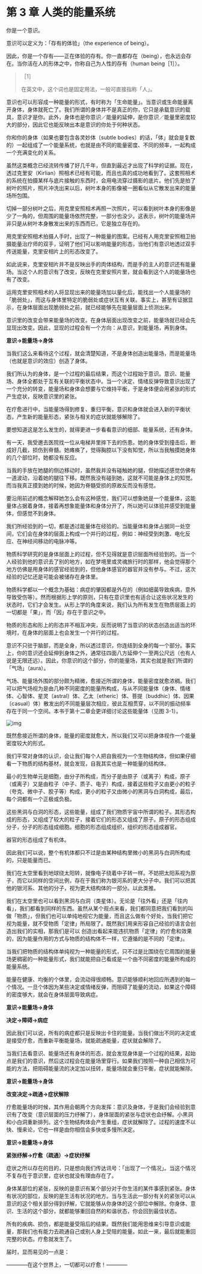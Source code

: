 # 第 3 章 人类的能量系统

你是一个意识。

意识可以定义为：「存有的体验」（the experience of being）。

因此，你是一个存有——正在体验的存有。你一直都存在（being），也永远会存在。当你活在人的形体之中，你称自己为人性的存有（human being［1］）。

> ［1］
>
> 在英文中，这个词也是固定用法，一般可直接指称「人」。

意识也可以形容成一种能量的形式，有时称为「生命能量」。当意识或生命能量离开身体，身体就死亡了。我们所谓的身体并不是真正的你，它只是承载意识的载具，意识才是你。此外，身体也是你意识／能量的延伸，是你意识／能量里密度较大的部分，因此它也能反映出本是意识的你处于何种状态。

你和你的身体（如果也要包含各灵妙体〔subtle bodies〕的话，「体」就会是复数的）一起组成了一个能量系统，也就是由不同的能量密度、不同的频率，一起构成一个充满变化的关系。

虽然这类概念已经流转传播了好几千年，但直到最近才出现了科学的证据。现在，透过克里安（Kirlian）照相术已经有可能，而且也真的成功地看到了。这套照相术的系统在拍摄某样与底片接触的东西时，会用电流穿过摄影的底片。他们先是拍了树叶的照片，照片冲洗出来以后，树叶本身的影像被一圈看似从它散发出来的能量场所包围。

切掉一部分树叶之后，用克里安照相术再照一次照片，可以看到树叶本身的影像是少了一角的，但周围的能量场依然完整，一部分也没少。这表示，树叶的能量场并非只是从树叶本身散发出来的东西而已，它是独立存在的。

用克里安照相术拍摄人手时，出现了一种能量的图案。已经有人用克里安照相卫拍摄能量治疗师的双手，证明了他们可以影响能量的形态，当他们有意识地透过双手传送能量，克里安相片上的形态改变了。

如此说来，克里安相片并不是反映出手的肉体结构，而是手的主人的意识还有能量场。当这个人的意识有了改变，反映在克里安照片里，就会看到这个人的能量场也有了改变。

运用克里安照相术的人将显现出来的能量场加以量化后，能找出一个人能量场的「脆弱处」，而这与身体里特定的脆弱处或症状互有关联。事实上，甚至有证据显示，在身体层面出现脆弱处之前，就已经能够先在能量层面上侦测出来。

意识里的改变会带来能量场的改变。在身体层面出现改变之前，能量场就已经会先显现出改变。因此，显现的过程会有一个方向：从意识，到能量场，再到身体。

**意识→能量场→身体**

当我们这么来看待这个过程，就会清楚知道，不是身体创造出能量场，而是能量场（也就是意识的效应）创造了身体。

我们所认为的身体，是一个过程的最后结果，而这个过程始于意识。意识、能量场、身体全都处于互有关联的平衡状态中。当一个决定、情绪反弹导致意识出现了一个充分的转变，能量场和身体会想要与它维持平衡，于是身体便会用紧张的形式产生症状，反映意识里的紧张。

在疗愈进行中，当能量场得到修复、重归平衡，意识和身体就会进入新的平衡状态，产生新的能量形态，紧张与相关的症状就能够解除了。

要想知道这是怎么发生的，就得更进一步看看意识的细部、能量系统，还有身体。

有一天，我受邀去医院找一位从电梯井里摔下去的伤患。她的身体受到撞击后，断成好几截，损伤到脊髓。她瘫痪了，觉得胸腔以下没有知觉，所以当我触摸她身体的几个部位时，她都没有反应。

当我的手放在她腿的侧边移动时，虽然我并没有碰触她的腿，但她描述感觉仿佛有一道波动，沿着她的腿往下移。既然我没有碰到她，这就不可能是身体上的知觉。而当我真正摸到她的时候，她因为脊髓受损的原故反而没有感觉。

要沿用前述的概念解释她怎么会有这种感觉，我们可以想象她是一个能量体，这能量体占据着身体，接着再想象能量体和身体分开了，所以她可以体验并感受到能量体，但感觉不到身体。

我们所经验到的一切，都是透过能量体在经验的。当能量体和身体占据同一处空间，它们会在身体的层面上构成一个并行的过程，例如：神经受到刺激、电化反应、在神经间移动的电脉冲等。

物质科学研究的是身体层面上的过程，但不见得就是意识层面所经验到的。当一个人经验到他的意识去了别的地方，如在梦境里或灵魂旅行时的那样，他会觉得那个地方仿佛是用身体的感官经验到的，但他身体感官的器官并没有参与。不过，这次经验的记忆还是可能会被储存在身体里。

物质科学都以一个概念为基础：病症的肇因都是外在的（例如细菌导致疾病，意外导致受伤等）。然而根据形上学的原则，只有在意识里也有适合让这些状况发生的状态时，它们才会发生。从形上学的角度来说，我们认为所有发生在物质层面上的一切都是「果」，而「因」存在于意识之中。

物质的形态和形上的形态并不相互冲突，反而说明了当意识的状态创造出适当的环境时，在身体的层面上也会发生一个并行的过程。

意识不只驻于脑部，而是全身，所以透过意识，你连结到全身的每一个部分。事实上，你的意识还会延伸到身体之外，通常往四面八方延伸个一至两公尺远（也有人说是无限还远）。因此，你意识的这个部分，你的能量场，其实也就是我们所谓的「气场」（aura）。

气场、能量场外围的部分颇为精微，愈接近所谓的身体，能量密度就愈浓稠。我们可以把气场视为是由几种不同密度的能量所构成，与从不同能量体（身体、情绪体、心智体、星灵〔astral〕体、乙太〔etheric〕体、菩提〔buddhic〕体、因果〔casual〕体）散发出的不同能量层次相应，彼此互相贯穿，以不同的振动频率存在于同一个空间。本书于第十二章会更详细讨论这些能量体（见图 3-1）。

![img](3-1.png)

既然愈接近所谓的身体，能量的密度就愈大，所以我们又可以把身体视作一个能量密度较大的形式。

我们平常对身体的认识，会让我们每个人把自我视为一个生物结构体，但如果仔细看一下物质的结构基材，就会发现，自我其实也是一种能量的结构体。

最小的生物单元是细胞，由分子所构成，而分子是由原子（或离子）构成，原子（或离子）又是由粒子（中子、质子、电子）构成，接着这些粒子又由更小的粒子（夸克、微中子、胶子等）构成，更小的粒子又由微小的黑洞与白洞构成，最后，每个洞都有一个正极或负极。

这些黑洞与白洞的形态，这些能量，组成了我们物质宇宙中所谓的粒子。其形态构成的形态，又组成了较大的粒子，接着它们的形态又组成了原子。原子的形态组成分子，分子的形态组成细胞。细胞的形态组成组织，组织的形态组成器官。

器官的形态组成了有机体。

因此我们可以说，整个有机体都只不过是由某种结构里微小的黑洞与白洞所构成的，只是能量而已。

我们在太空里看到地球绕太阳转，就像电子绕着中子转一样。不妨把太阳系视为原子，而它以同样的空间比例，存在于我们称为银河系的更大分子中。我们可以把其他的银河系、其他的分子，视为更大结构体的一部分。以此类推。

我们在太空里也可以看到黑洞与白洞（类星体）。无论是「往外看」还是「往内看」，我们都看到同样的东西。虽然从某个观点来看，我们都同意把我们看到的叫做「物质」，但我们也可以单纯地视它为能量，而且这么做有个好处，当我们把它视为能量，就不受物质「定律」所局限了。既然我们用来形容自己经验的语言会创造出我们的实相，那我们是可以
创造出看起来能违抗物质「定律」的疗愈和效果的，因为能量作用的方式与物质的结构体不一样，它遵循的是不同的「定律」。

当我们把物质的结构体单纯视为一种能量的形式，只不过是比围绕在它周围的能量场更稠密的一种能量形式，我们就能把自己看成是一个由不同密度的能量所构成的能量系统。

能量在健康、均衡的个体里，会流动得很顺畅。意识能够顺利地回应所遇到的每一个情况。一旦个体因为某些决定或情绪反弹，而阻碍了能量的流动，如果这个障碍的密度够大，就会在身体层面导致病症。

**意识→能量场→身体**

**决定→障碍→病症**

因此我们可以说，所有的病症都只是反映出卡住的能量。当我们做出不同的决定或是接受疗愈，而重新平衡能量场，就能疏通能量，症状就会解除了。

当我们去看意识、能量场还有身体的形态，就会发现身体是一个过程的结果，起始点是我们的意识，然后这过程会在能量场里穿行。如果我们按照一种自己相信为可能的方法，把阻碍能量流的决定加以扭转，能量场就会重归平衡，症状就能解除。

**意识→能量场→身体**

**改变决定→疏通→症状解除**

疗愈能量场的时候，其作用会朝两个方向发挥：意识及身体，于是我们会经验到意识有了改变（意识层面的压力纾解了），身体层面的紧张与症状也会纾解。小黑洞和小白洞重新排列。这个生物结构体会产生重组，症状就解除了。过程的速度不以快、慢来论，它也一样是由你相信会多快或多慢所决定。

**意识→能量场→身体**

**紧张纾解→疗愈（疏通）→症状纾解**

症状之所以存在的目的，只是想向我们传达讯号：「出现了一个情况」。当这个情况不复存在于意识里，症状也就没有理由存在了。

身体某部位的紧张，反映的是意识有某个部分对于你生活的某件事感到紧张。身体有状况的部位，反映的是生活有状况的地方。当与生活此一部分有关的紧张可以从意识的这个相关部分得到纾解，它就能够从你身体的这个部位中解除。你身体、意识、生活的这个部分，就都能够重回自然的和谐状态，你会回到最佳状态。

所有的疾病、损伤，都是能量受阻后的结果。既然我们能用思维来引导意识或能量，那我们也有能力去疏通自己或别人身上受阻的能量。如此一来，最后就能重回完整的状态。疗愈就发生了。

届时，显而易见的一点是：

————在这个世界上，一切都可以疗愈！————

